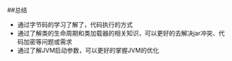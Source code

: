 ##总结

* 通过字节码的学习了解了，代码执行的方式
* 通过了解类的生命周期和类加载器的相关知识，可以更好的去解决jar冲突、代码加密等问题或需求
* 通过了解JVM启动参数，可以更好的掌握JVM的优化
